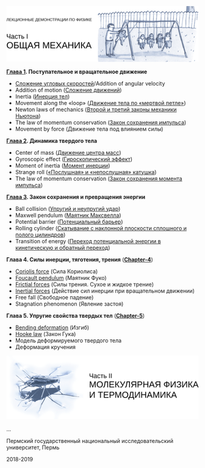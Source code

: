 <p align="right">
  <img src="part1.png">
</p>

**[Глава 1](https://github.com/IvanSboev/demo.online.PSU/tree/master/Chapter-1). Поступательное и вращательное движение**

* [Сложение угловых скоростей](https://github.com/IvanSboev/demo.online.PSU/tree/master/Chapter-1/Addition%20of%20angular%20velocity)/Addition of angular velocity
* Addition of motion ([Сложение движений](https://github.com/IvanSboev/demo.online.PSU/tree/master/Chapter-1/Addition%20of%20motion))
* Inertia ([Инерция тел](https://github.com/IvanSboev/demo.online.PSU/tree/master/Chapter-1/Inertia)) 
* Movement along the «loop» ([Движение тела по «мертвой петле»](https://github.com/IvanSboev/demo.online.PSU/tree/master/Chapter-1/Movement%20along%20the%20loop))
* Newton laws of mechanics ([Второй и третий законы механики Ньютона](https://github.com/IvanSboev/demo.online.PSU/tree/master/Chapter-1/Newton%20laws%20of%20mechanics))
* The law of momentum conservation ([Закон сохранения импульса](https://github.com/IvanSboev/demo.online.PSU/tree/master/Chapter-1/The%20law%20of%20momentum%20conservation))
* Movement by force (Движение тела под влиянием силы)

**[Глава 2](https://github.com/IvanSboev/demo.online.PSU/tree/master/Chapter-2). Динамика твердого тела**

* Center of mass ([Движение центра масс](https://github.com/IvanSboev/demo.online.PSU/tree/master/Chapter-2/Center%20of%20mass))
* Gyroscopic effect ([Гироскопический эффект](https://github.com/IvanSboev/demo.online.PSU/tree/master/Chapter-2/Gyroscopic%20effect))
* Moment of inertia ([Момент инерции](https://github.com/IvanSboev/demo.online.PSU/tree/master/Chapter-2/Moment%20of%20inertia))
* Strange roll ([«Послушная» и  «непослушная» катушка](https://github.com/IvanSboev/demo.online.PSU/tree/master/Chapter-2/Strange%20roll))
* The law of momentum conservation ([Закон сохранения момента импульса](https://github.com/IvanSboev/demo.online.PSU/tree/master/Chapter-2/The%20law%20of%20momentum%20conservation))

**[Глава 3](https://github.com/IvanSboev/demo.online.PSU/tree/master/Chapter-3). Закон сохранения и превращения энергии**

* Ball collision ([Упругий и неупругий удар](https://github.com/IvanSboev/demo.online.PSU/tree/master/Chapter-3/Ball%20collision))
* Maxwell pendulum ([Маятник Максвелла](https://github.com/IvanSboev/demo.online.PSU/tree/master/Chapter-3/Maxwell%20pendulum))
* Potential barrier ([Потенциальный барьер](https://github.com/IvanSboev/demo.online.PSU/tree/master/Chapter-3/Potential%20barrier))
* Rolling cylinder ([Скатывание с наклонной плоскости сплошного и полого цилиндров](https://github.com/IvanSboev/demo.online.PSU/tree/master/Chapter-3/Rolling%20cylinder))
* Transition of energy ([Переход потенциальной энергии в кинетическую и обратный переход](https://github.com/IvanSboev/demo.online.PSU/tree/master/Chapter-3/Transition%20of%20energy))

**Глава 4. Силы инерции, тяготения, трения**
([**Chapter-4**](https://github.com/IvanSboev/demo.online.PSU/tree/master/Chapter-4))

* [Coriolis force](https://github.com/IvanSboev/demo.online.PSU/tree/master/Chapter-4/Coriolis%20force) (Сила Кориолиса)
* [Foucault pendulum](https://github.com/IvanSboev/demo.online.PSU/tree/master/Chapter-4/Foucault%20pendulum) (Маятник Фуко)
* [Frictial forces](https://github.com/IvanSboev/demo.online.PSU/tree/master/Chapter-4/Frictial%20forces) (Силы трения. Сухое и жидкое трение)
* [Inertial forces](https://github.com/IvanSboev/demo.online.PSU/tree/master/Chapter-4/Inertial%20forces) (Действие сил инерции при вращательном движении)
* Free fall (Свободное падение)
* Stagnation phenomenon (Явление застоя)

**Глава 5. Упругие свойства твердых тел**
([**Chapter-5**](https://github.com/IvanSboev/demo.online.PSU/tree/master/Chapter-5))

* [Bending deformation](https://github.com/IvanSboev/demo.online.PSU/tree/master/Chapter-5/Bending%20deformation) (Изгиб)
* [Hooke law](https://github.com/IvanSboev/demo.online.PSU/tree/master/Chapter-5) (Закон Гука)
* Модель деформируемого твердого тела
* Деформация кручения

<p align="right">
  <img src="part2.png">
</p>

...

Пермский государственный национальный исследовательский университет, Пермь

2018-2019
